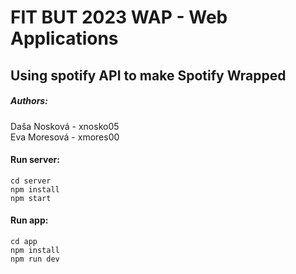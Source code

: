 # FIT BUT 2023 WAP - Web Applications
## Using spotify API to make Spotify Wrapped

##### Authors:
Daša Nosková - xnosko05 <br />
Eva Moresová - xmores00 <br />

#### Run server:
`cd server` <br />
`npm install ` <br />
`npm start`
#### Run app:
`cd app` <br />
`npm install ` <br />
`npm run dev`
